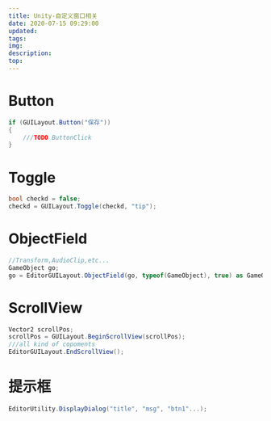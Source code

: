 ```yaml
---
title: Unity-自定义窗口相关
date: 2020-07-15 09:29:00
updated: 
tags:
img: 
description:
top: 
---
```

# Button
```csharp
if (GUILayout.Button("保存"))
{
    ///TODO ButtonClick
}
```

# Toggle
```csharp
bool checkd = false;
checkd = GUILayout.Toggle(checkd, "tip");
```
# ObjectField
```csharp
//Transform,AudioClip,etc...
GameObject go;
go = EditorGUILayout.ObjectField(go, typeof(GameObject), true) as GameObject;
```

# ScrollView
```csharp
Vector2 scrollPos;
scrollPos = GUILayout.BeginScrollView(scrollPos);
///all kind of copoments
EditorGUILayout.EndScrollView();
```

# 提示框
```csharp
EditorUtility.DisplayDialog("title", "msg", "btn1"...);
```
